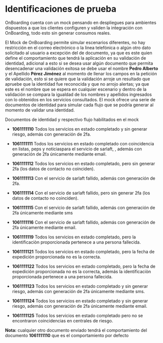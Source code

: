 # Identificaciones de prueba

OnBoarding cuenta con un mock pensando en despliegues para ambientes dispuestos a que los clientes configuren y validen la integración con OnBoarding, todo esto sin generar consumos reales.

El Mock de OnBoarding permite simular escenarios diferentes, no hay restricción en el correo electrónico o la linea telefónica o algún otro dato solicitado al usuario a excepción del de documento, ya que es este quien define el comportamiento que tendrá la aplicación en su validación de identidad, adicional a esto si se desea usar algún documento que permita desencadenar una validación exitosa se debe usar el nombre **Pedro Alberto** y el Apellido **Pérez Jiménez** al momento de llenar los campos en la petición de validación, esto si se quiere que la validación arroje un resultado que apruebe que la identidad fue reconocida y que no arrojo alertas; ya que este es el nombre que se espera en cualquier escenario y dentro de la validación se compara la igualdad de los nombres y apellidos ingresados con lo obtenidos en los servicios consultados. El mock ofrece una serie de documentos de identidad para simular cada flujo que se podría generar al momento de validar una identidad.

Documentos de identidad y respectivo flujo habilitados en el mock

-   **1061111110** Todos los servicios en estado completado y sin generar riesgo, además con generación de 2fa.

-   **1061111111** Todos los servicios en estado completado con coincidencia en listas, peps  y noticiaspara el servicio de sarlaft, , además con generación de 2fa únicamente mediante email.

-   **1061111112** Todos los servicios en estado completado, pero sin generar 2fa (los datos de contacto no coinciden).

-   **1061111113** Con el servicio de sarlaft fallido, además con generación de 2fa.

-   **1061111114** Con el servicio de sarlaft fallido, pero sin generar 2fa (los datos de contacto no coinciden).

-   **1061111115** Con el servicio de sarlaft fallido, además con generación de 2fa únicamente mediante sms

-   **1061111116** Con el servicio de sarlaft fallido, además con generación de 2fa únicamente mediante email.

-   **1061111119** Todos los servicios en estado completado, pero la identificaciòn proporcionada pertenece a una persona fallecida.

-   **1061111121** Todos los servicios en estado completado, pero la fecha de expedición proporcionada no es la correcta.

-   **1061111122** Todos los servicios en estado completado, pero la fecha de expedición proporcionada no es la correcta, además la identificaciòn proporcionada pertenece a una persona fallecida.

-   **1061111123** Todos los servicios en estado completado y sin generar riesgo, además con generación de 2fa únicamente mediante sms.

-   **1061111124** Todos los servicios en estado completado y sin generar riesgo, además con generación de 2fa únicamente mediante email.

-   **1061111125** Todos los servicios en estado completado pero no se encontraron coincidencias en centrales de riesgo.

**Nota:** cualquier otro documento enviado tendrá el comportamiento del documento **1061111110** que es el comportamiento por defecto

